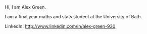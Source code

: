 Hi, I am Alex Green.

I am a final year maths and stats student at the University of Bath.

LinkedIn: http://www.linkedin.com/in/alex-green-930

